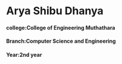 <h1>Arya Shibu Dhanya </h1>
<h4><strong>college:</strong>College of Engineering Muthathara</h4> 
<h4><strong>Branch:</strong>Computer Science and Engineering</h4> 
<h4><strong>Year:</strong>2nd year</h4> 
